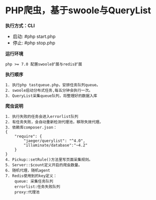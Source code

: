 # PHP爬虫，基于swoole与QueryList

**执行方式：CLI**
- 启动: #php start.php
- 停止: #php stop.php

**运行环境**
``` 
php >= 7.0 配置swoole扩展与redis扩展
``` 

**执行顺序**
```
1. 执行php tastqueue.php，安排任务队列queue。
2. swoole启动分布式任务,每五分钟会执行一次。
3. QueryList采集queue队列，将整理好的数据入库
```

**爬虫说明**
```
1. 执行失败的任务会进入errorlist队列
2. 有任务失败，会自动重新检测代理池，移除失效代理。
3. 依赖库composer.json：
{
    "require": {
        "jaeger/querylist": "^4.0",
		"illuminate/database":"~4.2"
    }
}
4. Pickup::setRule()方法里写页面采集规则。
5. Server::$count定义开启的爬虫数量。
6. 随机代理，随机agent
7. Redis使用到的key定义：
	queue: 采集任务队列
	errorlist:任务失败队列
	proxy:代理池
```
